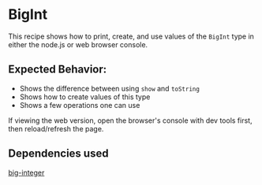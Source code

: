 # BigInt

This recipe shows how to print, create, and use values of the `BigInt` type in either the node.js or web browser console.

## Expected Behavior:

- Shows the difference between using `show` and `toString`
- Shows how to create values of this type
- Shows a few operations one can use

If viewing the web version, open the browser's console with dev tools first, then reload/refresh the page.

## Dependencies used

[big-integer](https://www.npmjs.com/package/big-integer)
